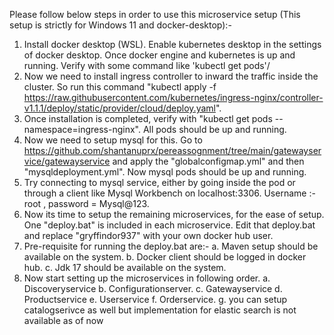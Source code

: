 Please follow below steps in order to use this microservice setup (This setup is strictly for Windows 11 and docker-desktop):-

1. Install docker desktop (WSL). Enable kubernetes desktop in the settings of docker desktop. Once docker engine and kubernetes is up and running. Verify with some command like 'kubectl get pods'/
2. Now we need to install ingress controller to inward the traffic inside the cluster. So run this command "kubectl apply -f https://raw.githubusercontent.com/kubernetes/ingress-nginx/controller-v1.1.1/deploy/static/provider/cloud/deploy.yaml".
3. Once installation is completed, verify with "kubectl get pods --namespace=ingress-nginx". All pods should be up and running.
4. Now we need to setup mysql for this. Go to https://github.com/shantanuprx/pereassognment/tree/main/gatewayservice/gatewayservice and apply the "globalconfigmap.yml" and then "mysqldeployment.yml". Now mysql pods should be up and running. 
5. Try connecting to mysql service, either by going inside the pod or through a client like Mysql Workbench on localhost:3306. Username :- root , password = Mysql@123.
6. Now its time to setup the remaining microservices, for the ease of setup. One "deploy.bat" is included in each microservice. Edit that deploy.bat and replace "gryffindor937" with your own docker hub user.
7. Pre-requisite for running the deploy.bat are:-
   a. Maven setup should be available on the system.
   b. Docker client should be logged in docker hub.
   c. Jdk 17 should be available on the system.
8. Now start setting up the microservices in following order.
   a. Discoveryservice
   b. Configurationserver.
   c. Gatewayservice
   d. Productservice
   e. Userservice
   f. Orderservice.
   g. you can setup catalogserivce as well but implementation for elastic search is not available as of now
